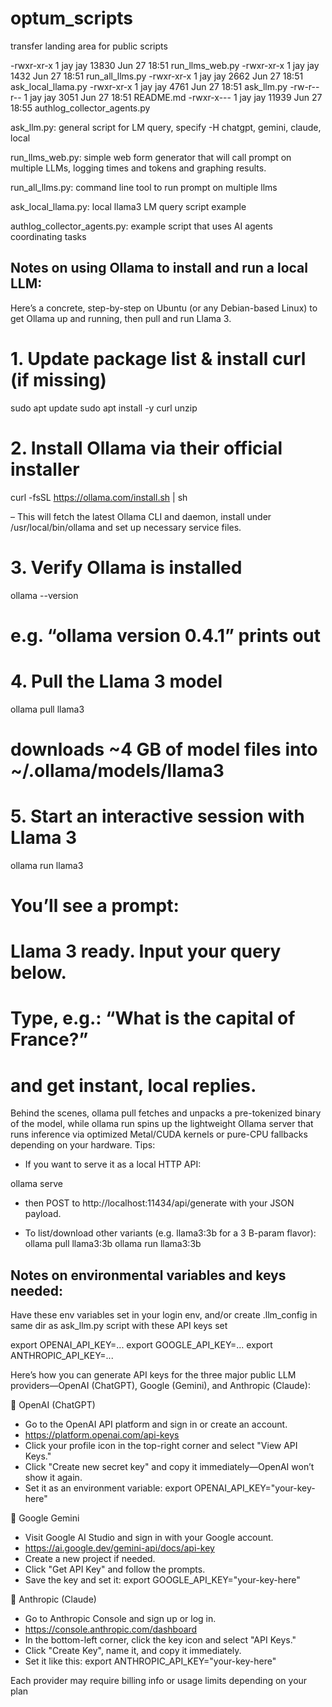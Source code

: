 # optum_scripts
transfer landing area for public scripts


-rwxr-xr-x 1 jay jay 13830 Jun 27 18:51 run_llms_web.py
-rwxr-xr-x 1 jay jay  1432 Jun 27 18:51 run_all_llms.py
-rwxr-xr-x 1 jay jay  2662 Jun 27 18:51 ask_local_llama.py
-rwxr-xr-x 1 jay jay  4761 Jun 27 18:51 ask_llm.py
-rw-r--r-- 1 jay jay  3051 Jun 27 18:51 README.md
-rwxr-x--- 1 jay jay 11939 Jun 27 18:55 authlog_collector_agents.py

ask_llm.py: general script for LM query, specify -H chatgpt, gemini, claude, local

run_llms_web.py: simple web form generator that will call prompt on multiple LLMs, logging times and tokens and graphing results.

run_all_llms.py: command line tool to run prompt on multiple llms

ask_local_llama.py:  local llama3 LM query script example

authlog_collector_agents.py:  example script that uses AI agents coordinating tasks



Notes on using Ollama to install and run a local LLM:
-----------------------------------------------------
Here’s a concrete, step-by-step on Ubuntu (or any Debian-based Linux) to get Ollama up and running, then pull and run Llama 3.


# 1. Update package list & install curl (if missing)
sudo apt update
sudo apt install -y curl unzip

# 2. Install Ollama via their official installer
curl -fsSL https://ollama.com/install.sh | sh

– This will fetch the latest Ollama CLI and daemon, install under /usr/local/bin/ollama and set up necessary service files.

# 3. Verify Ollama is installed
ollama --version
# e.g. “ollama version 0.4.1” prints out


# 4. Pull the Llama 3 model
ollama pull llama3
# downloads ~4 GB of model files into ~/.ollama/models/llama3


# 5. Start an interactive session with Llama 3
ollama run llama3

# You’ll see a prompt:
#    Llama 3 ready. Input your query below.
# Type, e.g.: “What is the capital of France?”
# and get instant, local replies.


Behind the scenes, ollama pull fetches and unpacks a pre-tokenized binary of the model, while ollama run spins up the lightweight Ollama server that runs inference via optimized Metal/CUDA kernels or pure-CPU fallbacks depending on your hardware.
Tips:

- If you want to serve it as a local HTTP API:

ollama serve

- then POST to http://localhost:11434/api/generate with your JSON payload.

- To list/download other variants (e.g. llama3:3b for a 3 B-param flavor):
ollama pull llama3:3b
ollama run llama3:3b


Notes on environmental variables and keys needed:
-------------------------------------------------

Have these env variables set in your login env, and/or create .llm_config in same dir as ask_llm.py script with these API keys set

export OPENAI_API_KEY=...
export GOOGLE_API_KEY=...
export ANTHROPIC_API_KEY=...

Here’s how you can generate API keys for the three major public LLM providers—OpenAI (ChatGPT), Google (Gemini), and Anthropic (Claude):

🔑 OpenAI (ChatGPT)
- Go to the OpenAI API platform and sign in or create an account.
- https://platform.openai.com/api-keys
- Click your profile icon in the top-right corner and select "View API Keys."
- Click "Create new secret key" and copy it immediately—OpenAI won’t show it again.
- Set it as an environment variable:
export OPENAI_API_KEY="your-key-here"

🔑 Google Gemini
- Visit Google AI Studio and sign in with your Google account.
- https://ai.google.dev/gemini-api/docs/api-key
- Create a new project if needed.
- Click "Get API Key" and follow the prompts.
- Save the key and set it:
export GOOGLE_API_KEY="your-key-here"

🔑 Anthropic (Claude)
- Go to Anthropic Console and sign up or log in.
- https://console.anthropic.com/dashboard
- In the bottom-left corner, click the key icon and select "API Keys."
- Click "Create Key", name it, and copy it immediately.
- Set it like this:
export ANTHROPIC_API_KEY="your-key-here"

Each provider may require billing info or usage limits depending on your plan





